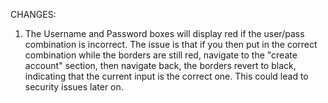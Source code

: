 CHANGES:

1. The Username and Password boxes will display red if the user/pass combination is incorrect. The issue is that if you then put in the correct combination while the borders are still red, navigate to the "create account" section, then navigate back, the borders revert to black, indicating that the current input is the correct one. This could lead to security issues later on.